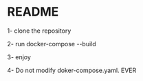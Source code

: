 # README

1- clone the repository

2- run docker-compose --build

3- enjoy

4- Do not modify doker-compose.yaml. EVER